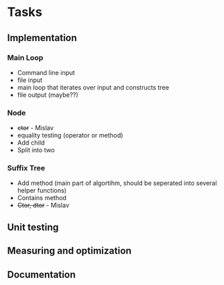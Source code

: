 # Tasks

## Implementation

### Main Loop
  * Command line input
  * file input
  * main loop that iterates over input and constructs tree
  * file output (maybe??)

### Node
  * ~~ctor~~ - Mislav
  * equality testing (operator or method)
  * Add child
  * Split into two

### Suffix Tree
  * Add method (main part of algortihm, should be seperated into several helper functions)
  * Contains method
  * ~~Ctor, dtor~~ - Mislav

## Unit testing

## Measuring and optimization

## Documentation
